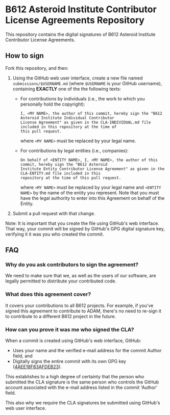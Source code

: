# B612 Asteroid Institute Contributor License Agreements Repository

This repository contains the digital signatures of B612 Asteroid Institute Contributor License Agreements.

## How to sign

Fork this repository, and then:
1. Using the GitHub web user interface, create a new file named `submissions/$USERNAME.md` (where `$USERNAME` is your GitHub username), containing **EXACTLY** one of the the following texts:

    - For contributions by individuals (i.e., the work to which you personally hold the copyright):
        ```
        I, <MY NAME>, the author of this commit, hereby sign the "B612 Asteroid Institute Individual Contributor 
        License Agreement" as given in the CLA-INDIVIDUAL.md file included in this repository at the time of
        this pull request.
        ```
        where `<MY NAME>` must be replaced by your legal name.

    - For contributions by legal entities (i.e., companies):
        ```
        On behalf of <ENTITY NAME>, I, <MY NAME>, the author of this commit, hereby sign the "B612 Asteroid 
        Institute Entity Contributor License Agreement" as given in the CLA-ENTITY.md file included in this
        repository at the time of this pull request.
        ```
        where `<MY NAME>` must be replaced by your legal name and `<ENTITY NAME>` by the name of the entity
        you represent. Note that you must have the legal authority to enter into this Agreement on behalf
        of the Entity.

2. Submit a pull request with that change.

Note: It is important that you create the file using GitHub's web interface. That way, your commit will be signed by GitHub's GPG digital signature key, verifying it it was you who created the commit.

## FAQ

### Why do you ask contributors to sign the agreement?
We need to make sure that we, as well as the users of our software, are legally permitted to distribute your contributed code.

### What does this agreement cover?
It covers your contributions to all B612 projects. For example, if you've signed this agreement to contribute to ADAM, there's no need to re-sign it to contribute to a different B612 project in the future.

### How can you prove it was me who signed the CLA?
When a commit is created using GitHub's web interface, GitHub:
* Uses your name and the verified e-mail address for the commit Author field, and
* Digitally signs the entire commit with its own GPG key ([4AEE18F83AFDEB23](https://github.com/web-flow.gpg)).

This establishes to a high degree of certainty that the person who submitted the CLA signature is the same person who controls the GitHub account associated with the e-mail address listed in the commit 'Author' field.

This also why we require the CLA signatures be submitted using GitHub's web user interface.
